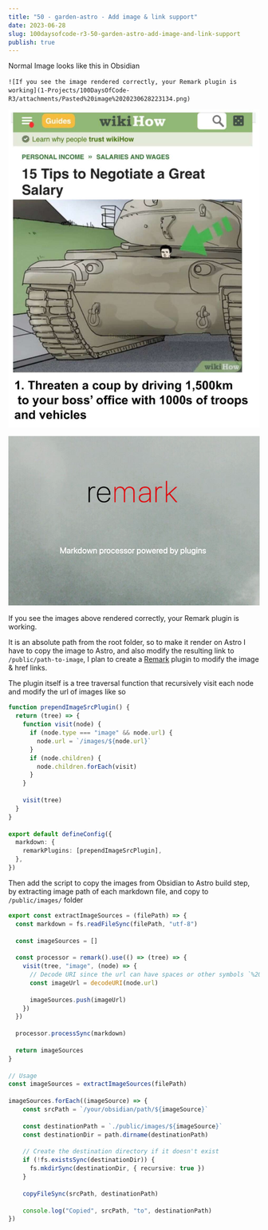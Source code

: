 ```yaml
---
title: "50 - garden-astro - Add image & link support"
date: 2023-06-28
slug: 100daysofcode-r3-50-garden-astro-add-image-and-link-support
publish: true
---
```


Normal Image looks like this in Obsidian

`![If you see the image rendered correctly, your Remark plugin is working](1-Projects/100DaysOfCode-R3/attachments/Pasted%20image%2020230628223134.png)`

![](1-Projects/100DaysOfCode-R3/attachments/Pasted%20image%2020230628223134.png)

![](1-Projects/100DaysOfCode-R3/attachments/Pasted%20image%2020230628232312.png)

If you see the images above rendered correctly, your Remark plugin is working.

It is an absolute path from the root folder, so to make it render on Astro I have to copy the image to Astro, and also modify the resulting link to `/public/path-to-image`, I plan to create a [Remark](https://github.com/remarkjs/remark) plugin to modify the image & href links.

The plugin itself is a tree traversal function that recursively visit each node and modify the url of images like so

```typescript
function prependImageSrcPlugin() {
  return (tree) => {
    function visit(node) {
      if (node.type === "image" && node.url) {
        node.url = `/images/${node.url}`
      }
      if (node.children) {
        node.children.forEach(visit)
      }
    }

    visit(tree)
  }
}

export default defineConfig({
  markdown: {
    remarkPlugins: [prependImageSrcPlugin],
  },
})
```

Then add the script to copy the images from Obsidian to Astro build step, by extracting image path of each markdown file, and copy to `/public/images/` folder

```typescript
export const extractImageSources = (filePath) => {
  const markdown = fs.readFileSync(filePath, "utf-8")

  const imageSources = []

  const processor = remark().use(() => (tree) => {
    visit(tree, "image", (node) => {
      // Decode URI since the url can have spaces or other symbols `%20`
      const imageUrl = decodeURI(node.url)

      imageSources.push(imageUrl)
    })
  })

  processor.processSync(markdown)

  return imageSources
}

// Usage
const imageSources = extractImageSources(filePath)

imageSources.forEach((imageSource) => {
    const srcPath = `/your/obsidian/path/${imageSource}`
    
    const destinationPath = `./public/images/${imageSource}`
    const destinationDir = path.dirname(destinationPath)
    
    // Create the destination directory if it doesn't exist
    if (!fs.existsSync(destinationDir)) {
      fs.mkdirSync(destinationDir, { recursive: true })
    }
    
    copyFileSync(srcPath, destinationPath)
    
    console.log("Copied", srcPath, "to", destinationPath)
})
```